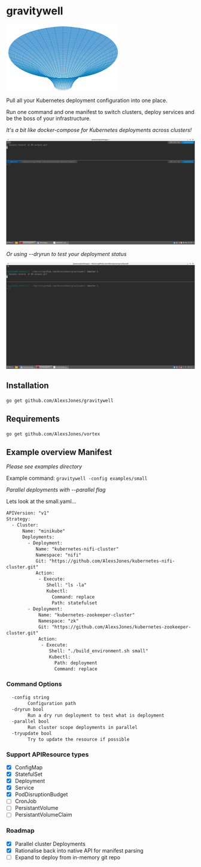 # gravitywell

![gravitywell](resources/bg.png)


Pull all your Kubernetes deployment configuration into one place.

Run one command and one manifest to switch clusters, deploy services and be the boss of your infrastructure.

_It's a bit like docker-compose for Kubernetes deployments across clusters!_

![example](resources/output.gif)

_Or using --dryrun to test your deployment status_

![example2](resources/output2.gif)

## Installation

`go get github.com/AlexsJones/gravitywell`

## Requirements

`go get github.com/AlexsJones/vortex`

## Example overview Manifest

_Please see examples directory_

Example command: `gravitywell -config examples/small`

_Parallel deployments with --parallel flag_

Lets look at the small.yaml...

```
APIVersion: "v1"
Strategy:
  - Cluster:
      Name: "minikube"
      Deployments:
        - Deployment:
           Name: "kubernetes-nifi-cluster"
           Namespace: "nifi"
           Git: "https://github.com/AlexsJones/kubernetes-nifi-cluster.git"
           Action:
            - Execute:
               Shell: "ls -la"
               Kubectl:
                 Command: replace
                 Path: statefulset
        - Deployment:
            Name: "kubernetes-zookeeper-cluster"
            Namespace: "zk"
            Git: "https://github.com/AlexsJones/kubernetes-zookeeper-cluster.git"
            Action:
             - Execute:
                Shell: "./build_environment.sh small"
                Kubectl:
                  Path: deployment
                  Command: replace
````

### Command Options

```
  -config string
    	Configuration path
  -dryrun bool
    	Run a dry run deployment to test what is deployment
  -parallel bool
    	Run cluster scope deployments in parallel
  -tryupdate bool
    	Try to update the resource if possible
```

### Support APIResource types

- [x] ConfigMap
- [x] StatefulSet
- [x] Deployment
- [x] Service
- [x] PodDisruptionBudget
- [ ] CronJob
- [ ] PersistantVolume
- [ ] PersistantVolumeClaim

### Roadmap

- [x] Parallel cluster Deployments
- [x] Rationalise back into native API for manifest parsing
- [ ] Expand to deploy from in-memory git repo
